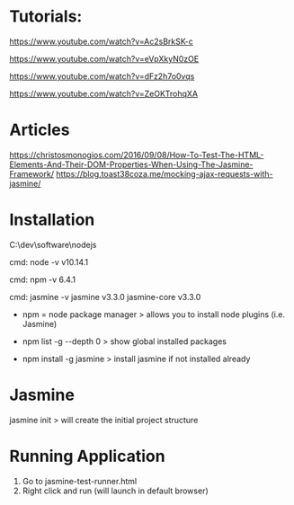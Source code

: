 # Tutorials:
https://www.youtube.com/watch?v=Ac2sBrkSK-c  

https://www.youtube.com/watch?v=eVpXkyN0zOE

https://www.youtube.com/watch?v=dFz2h7o0vqs

https://www.youtube.com/watch?v=ZeOKTrohqXA

# Articles 
https://christosmonogios.com/2016/09/08/How-To-Test-The-HTML-Elements-And-Their-DOM-Properties-When-Using-The-Jasmine-Framework/
https://blog.toast38coza.me/mocking-ajax-requests-with-jasmine/


#  Installation
C:\dev\software\nodejs

cmd: node -v
v10.14.1

cmd: npm -v
6.4.1

cmd: jasmine -v
jasmine v3.3.0
jasmine-core v3.3.0

* npm =  node package manager 	> allows you to install node plugins (i.e. Jasmine) 

* npm list -g --depth 0 		> show global installed packages

* npm install -g jasmine		> install jasmine if not installed already	


# Jasmine 

jasmine init 				> will create the initial project structure

# Running Application 

1. Go to jasmine-test-runner.html
2. Right click and run (will launch in default browser) 
